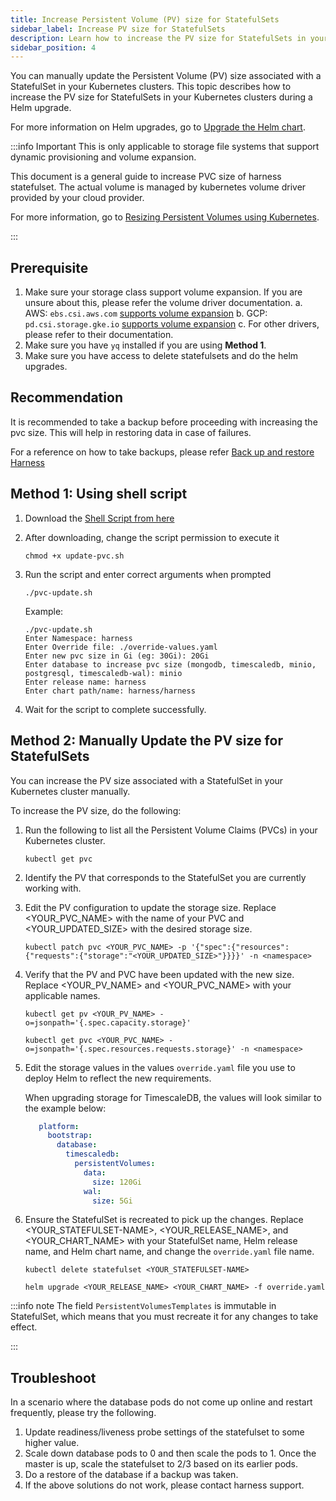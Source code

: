 ```yaml
---
title: Increase Persistent Volume (PV) size for StatefulSets
sidebar_label: Increase PV size for StatefulSets
description: Learn how to increase the PV size for StatefulSets in your Kubernetes cluster during a Helm upgrade.
sidebar_position: 4
---
```


You can manually update the Persistent Volume (PV) size associated with a StatefulSet in your Kubernetes clusters. This topic describes how to increase the PV size for StatefulSets in your Kubernetes clusters during a Helm upgrade.

For more information on Helm upgrades, go to [Upgrade the Helm chart](/docs/self-managed-enterprise-edition/install/upgrade-helm-chart).

:::info Important
This is only applicable to storage file systems that support dynamic provisioning and volume expansion. 

This document is a general guide to increase PVC size of harness statefulset. The actual volume is managed by kubernetes volume driver provided by your cloud provider.

For more information, go to [Resizing Persistent Volumes using Kubernetes](https://kubernetes.io/blog/2018/07/12/resizing-persistent-volumes-using-kubernetes/).

:::

## Prerequisite

1. Make sure your storage class support volume expansion. If you are unsure about this, please refer the volume driver documentation.
  a. AWS: `ebs.csi.aws.com` [supports volume expansion](https://github.com/kubernetes-sigs/aws-ebs-csi-driver?tab=readme-ov-file#features)
  b. GCP: `pd.csi.storage.gke.io` [supports volume expansion](https://cloud.google.com/kubernetes-engine/docs/how-to/persistent-volumes/gce-pd-csi-driver)
  c. For other drivers, please refer to their documentation.
3. Make sure you have `yq` installed if you are using **Method 1**.
4. Make sure you have access to delete statefulsets and do the helm upgrades.

## Recommendation

It is recommended to take a backup before proceeding with increasing the pvc size. This will help in restoring data in case of failures.

For a reference on how to take backups, please refer [Back up and restore Harness](https://developer.harness.io/docs/self-managed-enterprise-edition/back-up-and-restore-helm)

## Method 1: Using shell script

1. Download the [Shell Script from here](https://raw.githubusercontent.com/harness/helm-charts/refs/heads/main/src/harness/scripts/update-pvc.sh) 

2. After downloading, change the script permission to execute it

   ```
   chmod +x update-pvc.sh
   ```
3. Run the script and enter correct arguments when prompted

   ```
   ./pvc-update.sh
   ```
   Example:
   ```
   ./pvc-update.sh
   Enter Namespace: harness
   Enter Override file: ./override-values.yaml
   Enter new pvc size in Gi (eg: 30Gi): 20Gi
   Enter database to increase pvc size (mongodb, timescaledb, minio, postgresql, timescaledb-wal): minio
   Enter release name: harness
   Enter chart path/name: harness/harness
   ```
4. Wait for the script to complete successfully.

## Method 2: Manually Update the PV size for StatefulSets

You can increase the PV size associated with a StatefulSet in your Kubernetes cluster manually.

To increase the PV size, do the following:

1. Run the following to list all the Persistent Volume Claims (PVCs) in your Kubernetes cluster.

   ```
   kubectl get pvc
   ```

2. Identify the PV that corresponds to the StatefulSet you are currently working with.


3. Edit the PV configuration to update the storage size. Replace \<YOUR_PVC_NAME> with the name of your PVC and \<YOUR_UPDATED_SIZE> with the desired storage size.

   ```
   kubectl patch pvc <YOUR_PVC_NAME> -p '{"spec":{"resources":{"requests":{"storage":"<YOUR_UPDATED_SIZE>"}}}}' -n <namespace>
   ```

4. Verify that the PV and PVC have been updated with the new size. Replace \<YOUR_PV_NAME> and \<YOUR_PVC_NAME> with your applicable names.

   ```
   kubectl get pv <YOUR_PV_NAME> -o=jsonpath='{.spec.capacity.storage}'
   ```

   ```
   kubectl get pvc <YOUR_PVC_NAME> -o=jsonpath='{.spec.resources.requests.storage}' -n <namespace>
   ```

5. Edit the storage values in the values `override.yaml` file you use to deploy Helm to reflect the new requirements.

   When upgrading storage for TimescaleDB, the values will look similar to the example below:

   ```yaml
      platform:
        bootstrap:
          database:
            timescaledb:
              persistentVolumes:
                data:
                  size: 120Gi
                wal:
                  size: 5Gi
   ```

6. Ensure the StatefulSet is recreated to pick up the changes. Replace \<YOUR_STATEFULSET-NAME>, \<YOUR_RELEASE_NAME>, and \<YOUR_CHART_NAME> with your StatefulSet name, Helm release name, and Helm chart name, and change the `override.yaml` file name.

   ```
   kubectl delete statefulset <YOUR_STATEFULSET-NAME>
   ```

   ```
   helm upgrade <YOUR_RELEASE_NAME> <YOUR_CHART_NAME> -f override.yaml
   ```

:::info note
The field `PersistentVolumesTemplates` is immutable in StatefulSet, which means that you must recreate it for any changes to take effect.

:::

## Troubleshoot

In a scenario where the database pods do not come up online and restart frequently, please try the following.

1. Update readiness/liveness probe settings of the statefulset to some higher value.
2. Scale down database pods to 0 and then scale the pods to 1. Once the master is up, scale the statefulset to 2/3 based on its earlier pods.
3. Do a restore of the database if a backup was taken.
4. If the above solutions do not work, please contact harness support.
